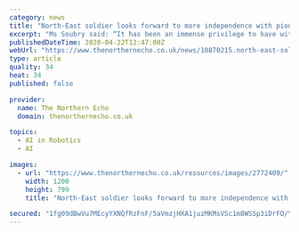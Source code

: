 ```yaml
---
category: news
title: "North-East soldier looks forward to more independence with pioneering robotic arm"
excerpt: "Ms Soubry said: “It has been an immense privilege to have witnessed this revolutionary mind-controlled prosthetic in action today. “I am committed to making sure our injured personnel get the ..."
publishedDateTime: 2020-04-22T12:47:00Z
webUrl: "https://www.thenorthernecho.co.uk/news/10870215.north-east-soldier-looks-forward-independence-pioneering-robotic-arm/"
type: article
quality: 34
heat: 34
published: false

provider:
  name: The Northern Echo
  domain: thenorthernecho.co.uk

topics:
  - AI in Robotics
  - AI

images:
  - url: "https://www.thenorthernecho.co.uk/resources/images/2772409/"
    width: 1200
    height: 799
    title: "North-East soldier looks forward to more independence with pioneering robotic arm"

secured: "1fg09dBwVu7MEcyYXNQfRzFnF/5aVmzjHXA1juzMKMsVSc1m8WSSp3iDrFO/YIGQ9eRLQWxUNGkneMMfEhwBreTni/9DlxrMjyMvF3OqD3/KDOTWF59h43OqpAl6Z+l+ljxA8l2wOZRSEXZVkhFm6XDO97I344WDvoIKnLeRv6iyhGFCfCjOtUaFJWAqHFRZQCNQa8A/5kZWpAF/AasjzWY35qaEhG6i1xKCYINElreo1uO3Rt1Fd+kmwDvpdyhiJqCZRGKq/MJ6MyzblMTS8a4KgypG6dbxPkCPMMfV+/6CSTemmW1ynKDrpvZF8qPq;jV4YpubbVGeFnxRGAuKx0g=="
---
```


